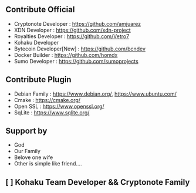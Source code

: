 ## Contribute Official
- Cryptonote Developer : https://github.com/amjuarez
- XDN Developer : https://github.com/xdn-project
- Royalties Developer : https://github.com/Vetro7
- Kohaku Developer
- Bytecoin Developer[New] : https://github.com/bcndev
- Docker Builder : https://github.com/homdx
- Sumo Developer : https://github.com/sumoprojects

## Contribute Plugin
- Debian Family : https://www.debian.org/, https://www.ubuntu.com/
- Cmake : https://cmake.org/
- Open SSL : https://www.openssl.org/
- SqLite : https://www.sqlite.org/

## Support by
- God
- Our Family
- Belove one wife
- Other is simple like friend....


## [  ] Kohaku Team Developer && Cryptonote Family
